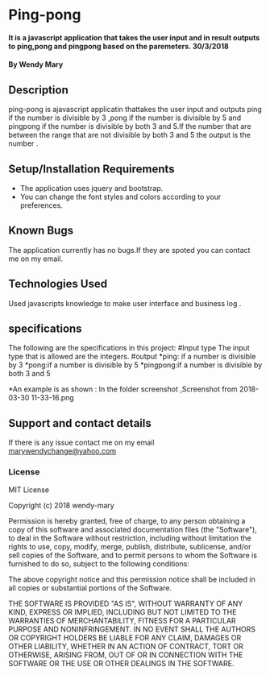 # Ping-pong

#### It is a javascript application that takes the user input and in result outputs to ping,pong and pingpong based on the paremeters. 30/3/2018

#### By **Wendy Mary**

## Description

ping-pong is ajavascript applicatin thattakes the user input and outputs ping if the number is divisible by 3 ,pong if the number is divisible by 5 and pingpong if the number is divisible by both 3 and 5.If the number that are between the range that are not divisible by both 3 and 5 the output is the number .

## Setup/Installation Requirements

-   The application uses jquery and bootstrap.
-   You can change the font styles and colors according to your preferences.

## Known Bugs

The application currently has no bugs.If they are spoted you can contact me on my email.
## Technologies Used

Used javascripts knowledge to make user interface and business log .
## specifications
The following are the specifications in this project:
#Input type
The input type that is allowed are the integers.
#output
*ping: if a number is divisible by 3
*pong:if a number is divisible by 5
*pingpong:if a number is divisible by both 3 and 5

*An example is as shown :
In the  folder screenshot ,Screenshot from 2018-03-30 11-33-16.png

## Support and contact details
If there is any issue contact me on my email marywendychange@yahoo.com  
### License
MIT License

Copyright (c) 2018 wendy-mary

Permission is hereby granted, free of charge, to any person obtaining a copy
of this software and associated documentation files (the "Software"), to deal
in the Software without restriction, including without limitation the rights
to use, copy, modify, merge, publish, distribute, sublicense, and/or sell
copies of the Software, and to permit persons to whom the Software is
furnished to do so, subject to the following conditions:

The above copyright notice and this permission notice shall be included in all
copies or substantial portions of the Software.

THE SOFTWARE IS PROVIDED "AS IS", WITHOUT WARRANTY OF ANY KIND, EXPRESS OR
IMPLIED, INCLUDING BUT NOT LIMITED TO THE WARRANTIES OF MERCHANTABILITY,
FITNESS FOR A PARTICULAR PURPOSE AND NONINFRINGEMENT. IN NO EVENT SHALL THE
AUTHORS OR COPYRIGHT HOLDERS BE LIABLE FOR ANY CLAIM, DAMAGES OR OTHER
LIABILITY, WHETHER IN AN ACTION OF CONTRACT, TORT OR OTHERWISE, ARISING FROM,
OUT OF OR IN CONNECTION WITH THE SOFTWARE OR THE USE OR OTHER DEALINGS IN THE
SOFTWARE.
